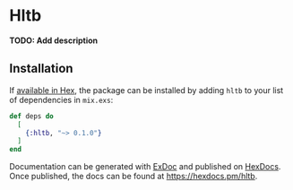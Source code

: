 # Hltb

**TODO: Add description**

## Installation

If [available in Hex](https://hex.pm/docs/publish), the package can be installed
by adding `hltb` to your list of dependencies in `mix.exs`:

```elixir
def deps do
  [
    {:hltb, "~> 0.1.0"}
  ]
end
```

Documentation can be generated with [ExDoc](https://github.com/elixir-lang/ex_doc)
and published on [HexDocs](https://hexdocs.pm). Once published, the docs can
be found at <https://hexdocs.pm/hltb>.

